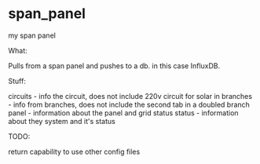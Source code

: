 # span_panel
my span panel

What:

Pulls from a span panel and pushes to a db.  in this case InfluxDB.

Stuff:

circuits - info the circuit, does not include 220v circuit for solar in
branches - info from branches, does not include the second tab in a doubled branch
panel - information about the panel and grid status
status - information about they system and it's status

TODO:

return capability to use other config files
